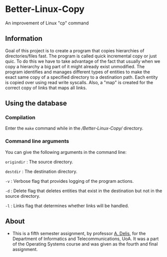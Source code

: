 # Better-Linux-Copy
An improvement of Linux "cp" command

## Information

Goal of this project is to create a program that copies hierarchies of directories/files fast. The program is called quick incremental copy or just quic. To do this we have to 
take advantage of the fact that usually when we copy a hierarchy a big part of it might already exist unmodified. The program identifies and manages different types of entities to
make the exact same copy of a specified directory to a destination path. Each entity is copied over using read write syscalls. Also, a "map" is created for the correct copy of links 
that maps all links.

## Using the database

### Compilation

Enter the ``` make ``` command while in the */Better-Linux-Copy/* directory.

### Command line arguments
You can give the following arguments in the command line:

``` origindir ``` : The source directory.

``` destdir ``` : The destination directory.

``` -v ``` : Verbose flag that provides logging of the program actions.

``` -d ``` : Delete flag that deletes entities that exist in the destination but not in the source directory.

``` -l ``` : Links flag that determines whether links will be handled.

## About
- This is a fifth semester assignment, by professor [A. Delis](https://www.alexdelis.eu/), for the Department of Informatics and Telecommunications, UoA. It was a part of the Operating Systems course and was given as the fourth and final assignment.
